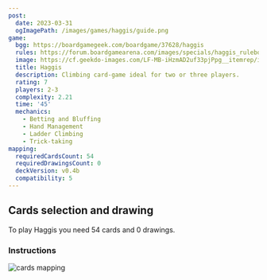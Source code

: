 ```yaml
---
post:
  date: 2023-03-31
  ogImagePath: /images/games/haggis/guide.png
game:
  bgg: https://boardgamegeek.com/boardgame/37628/haggis
  rules: https://forum.boardgamearena.com/images/specials/haggis_rulebook.pdf
  image: https://cf.geekdo-images.com/LF-MB-iHzmAD2uf33pjPpg__itemrep/img/WRJU9oKh9NjLMUpxku1ngMHiIMM=/fit-in/246x300/filters:strip_icc()/pic807564.jpg
  title: Haggis
  description: Climbing card-game ideal for two or three players. 
  rating: 7
  players: 2-3
  complexity: 2.21
  time: '45'
  mechanics:
    - Betting and Bluffing
    - Hand Management
    - Ladder Climbing
    - Trick-taking 
mapping:
  requiredCardsCount: 54
  requiredDrawingsCount: 0
  deckVersion: v0.4b
  compatibility: 5
---
```


## Cards selection and drawing

To play Haggis you need 54 cards and 0 drawings.

### Instructions

![cards mapping](/images/games/haggis/guide.png)
